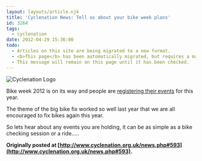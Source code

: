 ```yaml
---
layout: layouts/article.njk
title: 'Cyclenation News: Tell us about your bike week plans'
id: 3264
tags:
  - cyclenation
date: 2012-04-29 15:36:00
todo:
  - Articles on this site are being migrated to a new format.
  - <b>This page</b> has been automatically migrated, but requires a manual check-&amp;-tune to ensure the format and links all work as expected.
  - This message will remain on this page until it has been checked.
---
```


![Cyclenation Logo](http://www.pompeybug.co.uk/wp-content/plugins/wp-cyclenation-news/cnlogo.jpg)<p>Bike week 2012 is on its way and people are [registering their events](http://www.bikeweek.org.uk/page.php?id=3 "Bike week events registration") for this year.

The theme of the big bike fix worked so well last year that we are all encouraged to fix bikes again this year.

So lets hear about any events you are holding, it can be as simple as a bike checking session or a ride.....

**Originally posted at [http://www.cyclenation.org.uk/news.php#593](http://www.cyclenation.org.uk/news.php#593).**